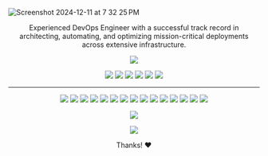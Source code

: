 
![Screenshot 2024-12-11 at 7 32 25 PM](https://github.com/user-attachments/assets/0c992280-b192-4d05-8cc9-f9e6a993e83a)


<p align="center">Experienced DevOps Engineer with a successful track record in architecting, automating, and optimizing mission-critical deployments across extensive infrastructure.</p>



<p align=center>

<img src="https://komarev.com/ghpvc/?username=fatihkgm&color=green">

</p>


<p align="center">
<img src="https://img.shields.io/badge/Front End-green"> <img src="https://img.shields.io/badge/Back End-red"> <img src="https://img.shields.io/badge/Computer Vision-magenta"> <img src="https://img.shields.io/badge/Language Processing-yellow"> <img src="https://img.shields.io/badge/Mobile App-blue"> <img src="https://img.shields.io/badge/DevOps-LifeCycle-white"> 
</p>
<hr>
<p align="center">
  <img src="https://img.shields.io/badge/aws%20-%2314354C.svg?&style=for-the-badge&logo=aws&logoColor=white"/>
<img src="https://img.shields.io/badge/azure%20-%23323330.svg?&style=for-the-badge&logo=azure&logoColor=%23F7DF1E"/>
  <img src="https://img.shields.io/badge/kubernetes%20-%23F05033.svg?&style=for-the-badge&logo=kubernetes&logoColor=white"/>
   <img src="https://img.shields.io/badge/docker%20-%23E34F26.svg?&style=for-the-badge&logo=docker&logoColor=white"/>
<img src="https://img.shields.io/badge/ansible%20-%231572B6.svg?&style=for-the-badge&logo=ansible&logoColor=white"/>
  <img src="https://img.shields.io/badge/jenkins%20-%23F05033.svg?&style=for-the-badge&logo=jenkins&logoColor=white"/>
  <img src="https://img.shields.io/badge/NodeJS%20-%23121011.svg?&style=for-the-badge&logo=npm&logoColor=white"/> 
  <img src="https://img.shields.io/badge/React%20-%23F05033.svg?&style=for-the-badge&logo=react&logoColor=white"/>
<img src="https://img.shields.io/badge/python%20-%2314354C.svg?&style=for-the-badge&logo=python&logoColor=white"/>
<img src="https://img.shields.io/badge/javascript%20-%23323330.svg?&style=for-the-badge&logo=javascript&logoColor=%23F7DF1E"/>
<img src="https://img.shields.io/badge/html5%20-%23E34F26.svg?&style=for-the-badge&logo=html5&logoColor=white"/>
<img src="https://img.shields.io/badge/css3%20-%231572B6.svg?&style=for-the-badge&logo=css3&logoColor=white"/>
<img src="https://img.shields.io/badge/git%20-%23F05033.svg?&style=for-the-badge&logo=git&logoColor=white"/>
<img src="https://img.shields.io/badge/github%20-%23121011.svg?&style=for-the-badge&logo=github&logoColor=white"/> 
  <img src="https://img.shields.io/badge/Swift%20-%23323330.svg?&style=for-the-badge&logo=swift&logoColor=white"/>
</p>


<p align=center>  
  <img align=center src="https://github-readme-stats.vercel.app/api?username=Scavdar&show_icons=true&theme=radical">
</p>

<p align=center>  
  <img align=center src="https://github-readme-stats.vercel.app/api/top-langs/?username=fatihkgm&theme=radical">
</p>


<p align="center"> Thanks! ❤️ </p>
